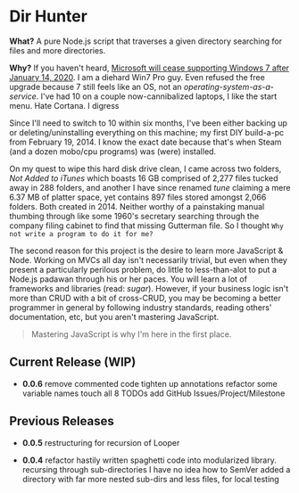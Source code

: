 # Dir Hunter

**What?** A pure Node.js script that traverses a given directory searching for files and more directories.

**Why?** If you haven't heard, [Microsoft will cease supporting Windows 7 after January 14, 2020](https://www.microsoft.com/en-us/microsoft-365/windows/end-of-windows-7-support). I am a diehard Win7 Pro guy. Even refused the free upgrade because 7 still feels like an OS, not an *operating-system-as-a-service*. I've had 10 on a couple now-cannibalized laptops, I like the start menu. Hate Cortana. I digress

Since I'll need to switch to 10 within six months, I've been either backing up or deleting/uninstalling everything on this machine; my first DIY build-a-pc from February 19, 2014. I know the exact date because that's when Steam (and a dozen mobo/cpu programs) was (were) installed.

On my quest to wipe this hard disk drive clean, I came across two folders, *Not Added to iTunes* which boasts 16 GB comprised of 2,277 files tucked away in 288 folders, and another I have since renamed *tune* claiming a mere 6.37 MB of platter space, yet contains 897 files stored amongst 2,066 folders. Both created in 2014. Neither worthy of a painstaking manual thumbing through like some 1960's secretary searching through the company filing cabinet to find that missing Gutterman file. So I thought ```Why not write a program to do it for me?```

The second reason for this project is the desire to learn more JavaScript & Node. Working on MVCs all day isn't necessarily trivial, but even when they present a particularly perilous problem, do little to less-than-alot to put a Node.js padawan through his or her paces. You will learn a lot of frameworks and libraries (read: *sugar*). However, if your business logic isn't more than CRUD with a bit of cross-CRUD, you may be becoming a better programmer in general by following industry standards, reading others' documentation, etc, but you aren't mastering JavaScript.

> Mastering JavaScript is why I'm here in the first place.  

## Current Release (WIP)
- **0.0.6** remove commented code
            tighten up annotations
            refactor some variable names
            touch all 8 TODOs
            add GitHub Issues/Project/Milestone

## Previous Releases

- **0.0.5** restructuring for recursion of Looper

- **0.0.4** refactor hastily written spaghetti code into modularized library.
        recursing through sub-directories
        I have no idea how to SemVer
        added a directory with far more nested sub-dirs and less files, for local testing

